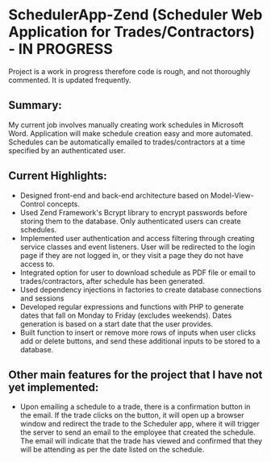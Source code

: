 # SchedulerApp-Zend (Scheduler Web Application for Trades/Contractors) - IN PROGRESS 

Project is a work in progress therefore code is rough, and not thoroughly commented. It is updated frequently.


## Summary:


My current job involves manually creating work schedules in Microsoft Word. Application will make schedule creation easy and more automated. Schedules can be automatically emailed to trades/contractors at a time specified by an authenticated user.

## Current Highlights:
- Designed front-end and back-end architecture based on Model-View-Control concepts.
- Used Zend Framework's Bcrypt library to encrypt passwords before storing them to the database. Only authenticated users can create schedules.
- Implemented user authentication and access filtering through creating service classes and event listeners. User will be redirected to the login page if they are not logged in, or they visit a page they do not have access to.
- Integrated option for user to download schedule as PDF file or email to trades/contractors, after schedule has been generated.
- Used dependency injections in factories to create database connections and sessions
- Developed regular expressions and functions with PHP to generate dates that fall on Monday to Friday (excludes weekends). Dates generation is based on a start date that the user provides.
-	Built function to insert or remove more rows of inputs when user clicks add or delete buttons, and send these additional inputs to be stored to a database.


## Other main features for the project that I have not yet implemented:
 
- Upon emailing a schedule to a trade, there is a confirmation button in the email. If the trade clicks on the button, it will open up a browser window and redirect the trade to the Scheduler app, where it will trigger the server to send an email to the employee that created the schedule. The email will indicate that the trade has viewed and confirmed that they will be attending as per the date listed on the schedule.
